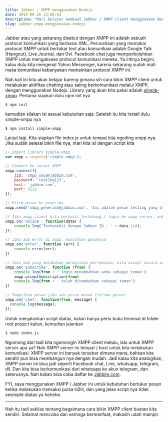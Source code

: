 ```yaml
---
title: Jabber / XMPP menggunakan Nodejs
date: 2018-08-26 22:08:54
description: "Mari belajar membuat Jabber / XMPP client menggunakan Nodejs. XMPP ini adalah sebuah protocol komunikasi yang berbasis XML"
slug: jabber-xmpp-menggunakan-nodejs
---
```


Jabber atau yang sekarang disebut dengan XMPP ini adalah sebuah protocol komunikasi yang berbasis XML. Perusahaan yang memakai protocol XMPP untuk bertukar text atau komunikasi adalah Google Talk (Hangout), Live Journal, dan Ovi. Facebook chat juga memperbolehkan XMPP untuk mengaksees protocol komunikasi mereka. Ya intinya begini, kalau dulu kita mengenal Yahoo Messenger, karena sekarang sudah mati maka komunikasi kebanyakan memainkan protocol XMPP ini.

Nah kali ini kita akan belajar bareng gimana sih cara bikin XMPP client untuk melakukan aktifitas chatting atau saling berkomunikasi melalui XMPP, dengan menggunakan Nodejs. Library yang akan kita pakai adalah [simple-xmpp](https://github.com/simple-xmpp/node-simple-xmpp). Pertama siapkan dulu npm init nya

```
$ npm init
```

kemudian silakan isi sesuai kebutuhan saja. Setelah itu kita install dulu simple-xmpp nya

```
$ npm install simple-xmpp
```

Lanjut lagi. Kita siapkan file index.js untuk tempat kita ngoding xmpp nya. Jika sudah selesai bikin file nya, mari kita isi dengan script kita

```javascript
// Import library simple-xmpp
var xmpp = require('simple-xmpp');

// Connect ke server XMPP
xmpp.connect({
	jid: 'xmpp_saya@jabbim.com',
	password: 'testing123',
	host: 'jabbim.com',
	port: 5222
});

// Kirim pesan ke penerima
xmpp.send('xmpp_penerima@jabbim.com', 'Ini adalah pesan testing yang dikirim dari xmpp_saya ke xmpp_penerima', false);

// Jika xmpp client kita berhasil terhubung / login ke xmpp server, maka tampilkan pesan berikut
xmpp.on('online', function(data) {
	console.log('Terkoneksi dengan Jabber ID : ' + data.jid);
});

// Jika ada error di xmpp, munculkan pesannya
xmpp.on('error', function (err) {
	console.error(err);
})

// Jika ada yang melakukan permintaan pertemanan, kita accept secara otomatis
xmpp.on('subscribe', function (from) {
	console.log(from + ' ingin menambahkan anda sebagai teman')
	xmpp.acceptSubscription(from)
	console.log(from + ' telah ditambahkan sebagai teman')
})

// Tampilkan pesan jika ada pesan masuk (terima pesan)
xmpp.on('chat', function(from, message) {
  console.log(message);
});
```

Untuk menjalankan script diatas, kalian hanya perlu buka terminal di folder root project kalian, kemudian jalankan

```
$ node index.js
```

Ngomong dari tadi kita ngomongin XMPP client melulu, lalu untuk XMPP server apa ya? Nah XMPP server ini tempat / host untuk kita melakukan komunikasi. XMPP server ini banyak tersebar dimana mana, bahkan kita sendiri pun bisa membangun nya dengan mudah. Jadi kalau kita analogikan, XMPP server ini bisa jadi seperti Facebook chat, Line, whatsapp, telegram, dll. Dan kita bisa berkomunikasi dari whatsapp ke akun telegram, dan seterusnya. Nah kalian bisa coba daftar ke [Jabbim.com](https://www.jabbim.com/).

FYI, saya menggunakan XMPP / Jabber ini untuk kebutuhan bertukar pesan ketika melakukan transaksi pulsa H2H, dan yang jelas script nya tidak sesimple diatas ya hehehe.

<hr/>

Nah itu tadi sekilas tentang bagaimana cara bikin XMPP client buatan kita sendiri. Selamat mencoba dan semoga bermanfaat, makasih udah mampir.
